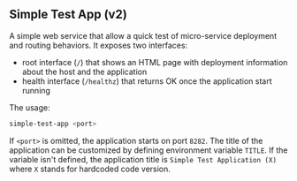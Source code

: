 ## Simple Test App (v2)

A simple web service that allow a quick test of micro-service deployment and routing behaviors. It exposes two interfaces:
- root interface (`/`) that shows an HTML page with deployment information about the host and the application
- health interface (`/healthz`) that returns OK once the application start running

The usage:

```bash
simple-test-app <port>
```

If `<port>` is omitted, the application starts on port `8282`. The title of the application can be customized by defining environment variable `TITLE`. If the variable isn't defined, the application title is `Simple Test Application (X)` where `X` stands for hardcoded code version.
